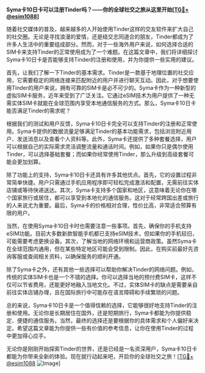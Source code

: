 **Syma卡10日卡可以注册Tinder吗？——你的全球社交之旅从这里开始[[TG💪+ @esim1088](https://t.me/s/esim1088)]**

随着社交媒体的普及，越来越多的人开始使用Tinder这样的交友软件来扩大自己的社交圈。无论是寻找浪漫的爱情，还是结交志同道合的朋友，Tinder都成为了许多人生活中的重要组成部分。然而，对于一些海外用户来说，如何选择合适的SIM卡来支持Tinder的正常使用成为了一个难题。在这篇文章中，我们将详细探讨Syma卡10日卡是否能够支持Tinder的注册和使用，并为你提供一些实用的建议。

首先，让我们了解一下Tinder的基本需求。Tinder是一款基于地理位置的社交应用，它需要稳定的网络连接来匹配附近的用户并进行聊天互动。因此，对于想要使用Tinder的用户来说，拥有可靠的SIM卡是必不可少的。Syma卡作为一种新型的虚拟SIM卡服务，近年来受到了广泛关注。它通过eSIM技术为用户提供了一种无需实体SIM卡就能在全球范围内享受本地通信服务的方式。那么，Syma卡10日卡能否满足Tinder的需求呢？

根据我们的测试和用户反馈，Syma卡10日卡完全可以支持Tinder的注册和正常使用。Syma卡提供的数据流量足够满足Tinder的基本功能需求，包括浏览附近用户、发送消息以及查看个人资料等。此外，Syma卡还提供了多种套餐选择，用户可以根据自己的实际需求灵活调整流量和通话时间。例如，如果你只是偶尔使用Tinder，可以选择基础套餐；而如果你经常使用Tinder，那么升级到高级套餐可能会更加划算。

除了功能上的支持，Syma卡10日卡还具有许多其他优点。首先，它的设置过程非常简单快捷。用户只需通过手机应用程序即可轻松完成激活和配置，无需前往实体店铺或等待快递送达。其次，Syma卡支持多个国家和地区，这意味着无论你在哪个国家旅行或居住，都可以享受到本地化的通信服务。这对于经常跨国出差或旅行的人来说尤为重要。最后，Syma卡的价格相对合理，性价比高，非常适合预算有限的用户。

当然，在使用Syma卡10日卡时也需要注意一些事项。首先，确保你的手机支持eSIM功能。目前大多数新款智能手机都已支持eSIM技术，但如果你的手机较旧，可能需要考虑更换设备。其次，了解当地的网络环境和运营商政策。虽然Syma卡在全球范围内通用，但在某些特定地区可能会受到限制。因此，在购买前最好先咨询客服或查阅相关资料，以确保服务的顺利开通。

除了Syma卡之外，还有其他一些选择可以帮助你解决Tinder的网络问题。例如，传统的实体SIM卡也是一个不错的选择。你可以选择当地的预付费SIM卡，这样不仅可以节省费用，还能更好地融入当地文化。不过，实体SIM卡的缺点是需要亲自前往实体店铺办理，且在国际旅行中可能存在语言障碍和手续繁琐的问题。

总的来说，Syma卡10日卡是一个值得信赖的选择，它能够很好地支持Tinder的注册和使用。无论你是长期居住在国外，还是短期旅行，Syma卡都能为你提供稳定、便捷的通信服务。当然，最终的选择还是要根据你的具体需求和个人偏好来决定。希望这篇文章能为你提供一些有价值的参考信息，让你在使用Tinder的过程中更加得心应手。

无论你是刚刚开始探索Tinder的世界，还是已经是一名资深用户，Syma卡10日卡都能为你带来全新的体验。现在就行动起来吧，开启你的全球社交之旅！[[TG💪+ @esim1088](https://t.me/s/esim1088) ![Image](https://i.postimg.cc/4NQfJmqS/Snipaste-2025-05-13-00-14-12.png)]
